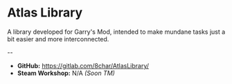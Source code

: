 # Atlas Library

A library developed for Garry's Mod, intended to make mundane tasks just a bit easier and more interconnected.

--

* **GitHub:** https://gitlab.com/8char/AtlasLibrary/
* **Steam Workshop:** N/A *(Soon TM)*
